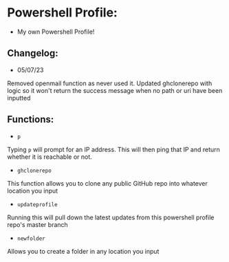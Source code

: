 # Powershell Profile:

- My own Powershell Profile!

## Changelog:

- 05/07/23

Removed openmail function as never used it. Updated ghclonerepo with logic so it won't return the success message when no path or uri have been inputted

## Functions:

- `p`

Typing `p` will prompt for an IP address. This will then ping that IP and return whether it is reachable or not.

- `ghclonerepo`

This function allows you to clone any public GitHub repo into whatever location you input

- `updateprofile`

Running this will pull down the latest updates from this powershell profile repo's master branch

- `newfolder`

Allows you to create a folder in any location you input